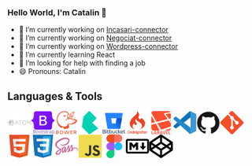 ### Hello World, I'm Catalin 👋

- 🔭 I’m currently working on [Incasari-connector](https://github.com/code0110/incasari-connector)
- 🔭 I’m currently working on [Negociat-connector](https://github.com/code0110/negociat-connector)
- 🔭 I’m currently working on [Wordpress-connector](https://github.com/code0110/wordpress-connector)
- 🌱 I’m currently learning React
- 🤔 I’m looking for help with finding a job
- 😄 Pronouns: Catalin

## Languages & Tools
<img src="https://github.com/devicons/devicon/blob/master/icons/atom/atom-original-wordmark.svg" alt="atom" align="left" width="48" >
<img src="https://github.com/devicons/devicon/blob/master/icons/bootstrap/bootstrap-original-wordmark.svg" alt="Bootstrap" align="left" width="48" >
<img src="https://github.com/devicons/devicon/blob/master/icons/bower/bower-line-wordmark.svg" alt="bower" align="left" width="48" >
<img src="https://github.com/devicons/devicon/blob/master/icons/bulma/bulma-plain.svg" alt="bulma" align="left" width="48" >
<img src="https://github.com/devicons/devicon/blob/master/icons/bitbucket/bitbucket-original-wordmark.svg" alt="bitbucket" align="left" width="48" >
<img src="https://github.com/devicons/devicon/blob/master/icons/codeigniter/codeigniter-plain-wordmark.svg" alt="CodeIgniter" align="left" width="48" >
<img src="https://github.com/devicons/devicon/blob/master/icons/laravel/laravel-plain-wordmark.svg" alt="Laravel" align="left" width="48" >
<img src="https://github.com/devicons/devicon/blob/master/icons/vscode/vscode-original.svg" alt="vs-code" align="left" width="48" >
<img src="https://github.com/devicons/devicon/blob/master/icons/github/github-original.svg" alt="github" align="left" width="48" >
<img src="https://github.com/devicons/devicon/blob/master/icons/git/git-original.svg" alt="git" align="left" width="48" >
<img src="https://github.com/devicons/devicon/blob/master/icons/html5/html5-original.svg" alt="html" align="left" width="48" >
<img src="https://github.com/devicons/devicon/blob/master/icons/css3/css3-original.svg" alt="css" align="left" width="48" >
<img src="https://github.com/devicons/devicon/blob/master/icons/sass/sass-original.svg" alt="scss" align="left" width="48" >
<img src="https://github.com/devicons/devicon/blob/master/icons/javascript/javascript-original.svg" alt="javascript" align="left" width="48" >
<img src="https://github.com/devicons/devicon/blob/master/icons/figma/figma-original.svg" alt="figma" align="left" width="48" >
<img src="https://github.com/devicons/devicon/blob/master/icons/markdown/markdown-original.svg" alt="markdown" align="left" width="48" >
<img src="https://github.com/devicons/devicon/blob/master/icons/codepen/codepen-plain.svg" alt="codepen" align="left" width="48" >

<br />
<br />
<br />
<br />
<br />

<img align="left" class="aligncenter size-full wp-image-16149 entered lazyloaded" src="https://i.graphicmama.com/blog/wp-content/uploads/2016/12/06093226/chapter1_800x600.gif" alt="" width="500"  data-jpibfi-post-excerpt="" data-jpibfi-post-url="https://graphicmama.com/blog/super-fun-illustrated-gifs-dribbble/" data-jpibfi-post-title="55 Super Fun Illustrated GIFs on Dribbble" data-jpibfi-src="https://i.graphicmama.com/blog/wp-content/uploads/2016/12/06093226/chapter1_800x600.gif" data-lazy-src="https://i.graphicmama.com/blog/wp-content/uploads/2016/12/06093226/chapter1_800x600.gif" data-ll-status="loaded">

<br />
<br />
<br />
<br />



